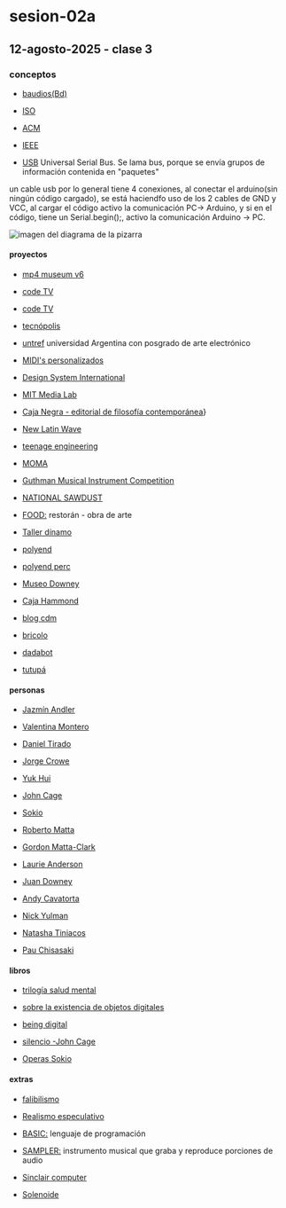 # sesion-02a

## 12-agosto-2025 - clase 3

### conceptos

- [baudios(Bd)](https://es.wikipedia.org/wiki/Baudio)

- [ISO](https://www.iso.org/home.html)

- [ACM](https://www.acm.org)

- [IEEE](https://webstore.ansi.org/sdo/IEEE)

- [USB](https://es.wikipedia.org/wiki/Universal_Serial_Bus) Universal Serial Bus. Se lama bus, porque se envía grupos de información contenida en "paquetes"

un cable usb por lo general tiene 4 conexiones, al conectar el arduino(sin ningún código cargado), se está haciendfo uso de los 2 cables de GND y VCC, al cargar el código activo la comunicación PC-> Arduino, y si en el código, tiene un Serial.begin();, activo la comunicación Arduino -> PC.

![imagen del diagrama de la pizarra](./imagenes/pizarra-usb.jpg)

#### proyectos

- [mp4 museum v6](https://mp4museum.org/download)

- [code TV](https://codetv.dev)

- [code TV](https://codetv.dev/blog/hardware-acceleration-ffmpeg-apple-silicon)

- [tecnópolis](https://es.wikipedia.org/wiki/Tecnópolis)

- [untref](https://untref.edu.ar) universidad Argentina con posgrado de arte electrónico

- [MIDI's personalizados](https://yaeltex.com)

- [Design System International](https://designsystems.international)

- [MIT Media Lab](https://www.media.mit.edu)

- [Caja Negra - editorial de filosofía contemporánea](https://cajanegraeditora.com.ar)}

- [New Latin Wave](https://newlatinwave.com)

- [teenage engineering](https://teenage.engineering)

- [MOMA](https://seastreak.com/museum-of-modern-art/)

- [Guthman Musical Instrument Competition](https://guthman.gatech.edu)

- [NATIONAL SAWDUST](https://www.nationalsawdust.org)

- [FOOD:](https://www.youtube.com/watch?v=XxBuoegXxFY) restorán - obra de arte

- [Taller dínamo](https://tallerdinamo.cl)

- [polyend](https://polyend.com)

- [polyend perc](https://polyend.com/legacy/polyend-perc)

- [Museo Downey](https://casamuseodowney.cl)

- [Caja Hammond](https://www.mouser.cl/c/enclosures/enclosures-boxes-cases/?m=Hammond)

- [blog cdm](https://cdm.link)

- [bricolo](https://www.nysoundworks.org/bricolo)

- [dadabot](https://dadabots.com)

- [tutupá](https://misaa.cc/electronica/tutupa.html)

#### personas

- [Jazmín Andler](https://jazminadler.com.ar)

- [Valentina Montero](https://www.valentinamontero.com/about)

- [Daniel Tirado](www.linkedin.com/in/daniel-tirado-3986ab28?originalSubdomain=cl)

- [Jorge Crowe](https://www.jcrowe.xyz)

- [Yuk Hui](https://cajanegraeditora.com.ar/autores/?autor=hui-yuk)

- [John Cage](https://en.wikipedia.org/wiki/John_Cage)

- [Sokio](https://www.instagram.com/sokio/?hl=en)

- [Roberto Matta](https://es.wikipedia.org/wiki/Roberto_Matta)

- [Gordon Matta-Clark](https://en.wikipedia.org/wiki/Gordon_Matta-Clark)

- [Laurie Anderson](https://en.wikipedia.org/wiki/Laurie_Anderson)

- [Juan Downey](https://es.wikipedia.org/wiki/Juan_Downey)

- [Andy Cavatorta](https://andycavatorta.com)

- [Nick Yulman](https://www.nysoundworks.org)

- [Natasha Tiniacos](https://natashatiniacos.com)

- [Pau Chisasaki](https://www.pauchi.com)

#### libros

- [trilogía salud mental](https://cajanegraeditora.com.ar/libros/combo-salud-mental)

- [sobre la existencia de objetos digitales](https://materiaoscuraeditorial.com/filosofia/sobre-la-existencia-de-los-objetos-digitales)

- [being digital](https://www.amazon.com/Being-Digital-Nicholas-Negroponte/dp/0679762906)

- [silencio -John Cage](https://monoskop.org/images/e/eb/Cage_John_Silencio_conferencias_y_escritos_2002_part.pdf)

- [Operas Sokio](https://sokio.studio/opera)

#### extras

- [falibilismo](https://en.wikipedia.org/wiki/Fallibilism)

- [Realismo especulativo](https://es.wikipedia.org/wiki/Realismo_especulativo)

- [BASIC:](https://es.wikipedia.org/wiki/BASIC) lenguaje de programación

- [SAMPLER:](https://en.wikipedia.org/wiki/Sampler_(musical_instrument)) instrumento musical que graba y reproduce porciones de audio

- [Sinclair computer](https://en.wikipedia.org/wiki/Sinclair_PC200)

- [Solenoide](https://es.wikipedia.org/wiki/Solenoide)
